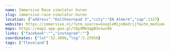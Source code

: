 ```yaml
---
name: Immersive Race simulator huren
slug: immersive-race-simulator-huren
location: {"address":"Kolthoornpad 3","city":"EN Almere","cap":1327}
website: https://immersive.nl/?utm_source=GoogleMijnBedrijf&utm_medium=Bericht&utm_campaign=Website
maps: https://maps.app.goo.gl/tQy4Mm3qgN3nsws6A
links: {"facebook":"","instagram":""}
coordinates: {"lat":52.3606,"lng":5.25956}
tags: ["flevoland"]
---
```

